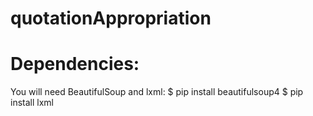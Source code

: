 # quotationAppropriation

# Dependencies:
  You will need BeautifulSoup and lxml:
    $ pip install beautifulsoup4
    $ pip install lxml
    
